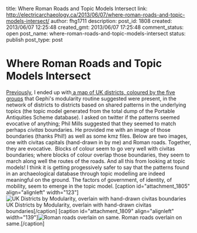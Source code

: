 title: Where Roman Roads and Topic Models Intersect
link: http://electricarchaeology.ca/2013/06/07/where-roman-roads-and-topic-models-intersect/
author: fhg1711
description: 
post_id: 1808
created: 2013/06/07 12:25:48
created_gmt: 2013/06/07 17:25:48
comment_status: open
post_name: where-roman-roads-and-topic-models-intersect
status: publish
post_type: post

# Where Roman Roads and Topic Models Intersect

[Previously](http://electricarchaeology.ca/2013/05/30/topic-modeling-the-things-that-fell-out-of-pockets/), I ended up with[ a map of UK districts, coloured by the five groups](http://www.openheatmap.com/view.html?map=AnteriorsFrijolsHermetists) that Gephi's modularity routine suggested were present, in the network of districts to districts based on shared patterns in the underlying topics (the topic model generated from the total dump of the Portable Antiquities Scheme database). I asked on twitter if the patterns seemed evocative of anything; Phil Mills suggested that they seemed to match perhaps _civitas_ boundaries. He provided me with an image of those boundaries (thanks Phil!) as well as some kmz files. Below are two images, one with civitas capitals (hand-drawn in by me) and Roman roads. Together, they are evocative.  Blocks of colour seem to go very well with civitas boundaries; where blocks of colour overlap those boundaries, they seem to march along well the routes of the roads. And all this from looking at topic models! I think it is getting progessively safer to say that the patterns found in an archaeological database through topic modelling are indeed meaningful on the ground. The factors of government, of identity, of mobility, seem to emerge in the topic model. [caption id="attachment_1805" align="alignleft" width="123"]![UK Districts by Modularity, overlain with hand-drawn civitas boundaries](http://electricarchaeologist.files.wordpress.com/2013/05/modularity-w-civitas-boundaries.png?w=123) UK Districts by Modularity, overlain with hand-drawn civitas boundaries[/caption] [caption id="attachment_1809" align="alignleft" width="139"]![Roman roads overlain on same.](http://electricarchaeologist.files.wordpress.com/2013/06/modularity-w-roman-roads.png?w=139) Roman roads overlain on same.[/caption]